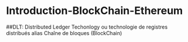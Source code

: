# Introduction-BlockChain-Ethereum

##DLT: Distributed Ledger Techonlogy ou technologie de registres distribués alias Chaîne de bloques (BlockChain)
